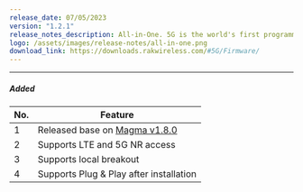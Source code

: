 ```yaml
---
release_date: 07/05/2023
version: "1.2.1"
release_notes_description: All-in-One. 5G is the world's first programmable and open 5G indoor device. Build your own private 5G network with our all-in-one hotspot, which includes a 4G eNodeB, a 5G gNodeB, and a converged core with EPC and 5GC. The All-in-One. 5G software implements the converged core, which includes EPC and 5GC. RAKwireless provides two types of converged cores based on Open5GS and Magma AGW.
logo: /assets/images/release-notes/all-in-one.png
download_link: https://downloads.rakwireless.com/#5G/Firmware/
---
```


<rk-release-notes/>

---

##### Added

| No. | Feature                                                                             |
| --- | ----------------------------------------------------------------------------------- |
| 1   | Released base on [Magma v1.8.0](https://github.com/magma/magma/releases/tag/v1.8.0) |
| 2   | Supports LTE and 5G NR access                                                       |
| 3   | Supports local breakout                                                             |
| 4   | Supports Plug & Play after installation                                             |